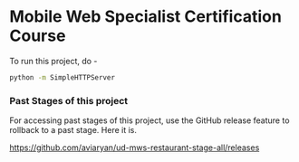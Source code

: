 # Mobile Web Specialist Certification Course

To run this project, do - 

```sh
python -m SimpleHTTPServer
```


### Past Stages of this project

For accessing past stages of this project, use the GitHub release feature to rollback to a past stage.
Here it is.

https://github.com/aviaryan/ud-mws-restaurant-stage-all/releases

